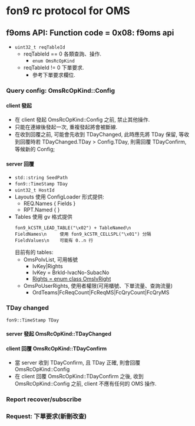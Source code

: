 ﻿fon9 rc protocol for OMS
========================

## f9oms API: Function code = 0x08: f9oms api
* `uint32_t reqTableId`
  * reqTableId == 0 各類查詢、操作.
    * `enum OmsRcOpKind`
  * reqTableId != 0 下單要求.
    * 參考下單要求欄位.

### Query config: OmsRcOpKind::Config
#### client 發起
* 在 client 發起 OmsRcOpKind::Config 之前, 禁止其他操作.
* 只能在連線後發起一次, 重複發起將會被斷線.
* 在收到回覆之前, 可能會先收到 TDayChanged, 此時應先將 TDay 保留,
  等收到回覆時若 TDayChanged.TDay > Config.TDay, 則需回覆 TDayConfirm, 等候新的 Config;

#### server 回覆
* `std::string SeedPath`
* `fon9::TimeStamp TDay`
* `uint32_t HostId`
* Layouts 使用 ConfigLoader 形式提供:
  * REQ.Names { Fields }
  * RPT.Named { }
* Tables 使用 gv 格式提供
  ```
  fon9_kCSTR_LEAD_TABLE("\x02") + TableNamed\n
  FieldNames\n     使用 fon9_kCSTR_CELLSPL("\x01") 分隔
  FieldValues\n    可能有 0..n 行
  ```
  目前有的 tables:
  * OmsPoIvList, 可用帳號
    * IvKey|Rights
    * IvKey = BrkId-IvacNo-SubacNo
    * [Rights = enum class OmsIvRight](OmsPoIvList.hpp)
  * OmsPoUserRights, 使用者權限(可用櫃號、下單流量、查詢流量)
    * OrdTeams|FcReqCount|FcReqMS|FcQryCount|FcQryMS

### TDay changed
`fon9::TimeStamp TDay`
#### server 發起 OmsRcOpKind::TDayChanged
#### client 回覆 OmsRcOpKind::TDayConfirm
* 當 server 收到 TDayConfirm, 且 TDay 正確, 則會回覆 OmsRcOpKind::Config
* 在 client 回覆 OmsRcOpKind::TDayConfirm 之後, 收到 OmsRcOpKind::Config 之前,
  client 不應有任何的 OMS 操作.

### Report recover/subscribe
### Request: 下單要求(新刪改查)
